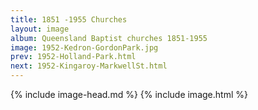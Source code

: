 ```yaml
---
title: 1851 -1955 Churches
layout: image
album: Queensland Baptist churches 1851-1955
image: 1952-Kedron-GordonPark.jpg
prev: 1952-Holland-Park.html
next: 1952-Kingaroy-MarkwellSt.html
---
```

 {% include image-head.md %}
{% include image.html %}